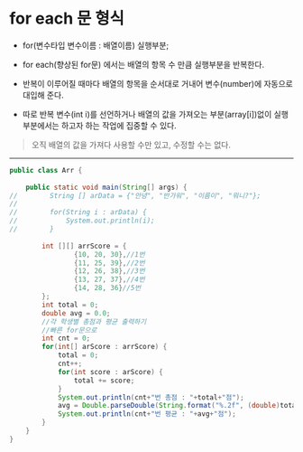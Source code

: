 # for each 문 형식
- for(변수타입 변수이름 : 배열이름)
  실행부분;
  
- for each(향상된 for문) 에서는 배열의 항목 수 만큼 실행부분을 반복한다.
- 반복이 이루어질 때마다 배열의 항목을 순서대로 거내어 변수(number)에 자동으로 대입해 준다.

- 따로 반복 변수(int i)를 선언하거나 배열의 값을 가져오는 부분(array[i])없이 실행부분에서는 하고자 하는 작업에 집중할 수 있다.

> 오직 배열의 값을 가져다 사용할 수만 있고, 수정할 수는 없다.

---


```java
public class Arr {
    
    public static void main(String[] args) {
//        String [] arData = {"안녕", "반가워", "이름이", "뭐니?"};
//        
//        for(String i : arData) {
//            System.out.println(i);
//        }
        
        int [][] arrScore = {
                {10, 20, 30},//1번
                {11, 25, 39},//2번
                {12, 26, 38},//3번
                {13, 27, 37},//4번
                {14, 28, 36}//5번
        };
        int total = 0;
        double avg = 0.0;
        //각 학생별 총점과 평균 출력하기
        //빠른 for문으로
        int cnt = 0;
        for(int[] arScore : arrScore) {
            total = 0;
            cnt++;
            for(int score : arScore) {
                total += score;
            }
            System.out.println(cnt+"번 총점 : "+total+"점");
            avg = Double.parseDouble(String.format("%.2f", (double)total/arScore.length));
            System.out.println(cnt+"번 평균 : "+avg+"점");
        }
    }
}

```
  
